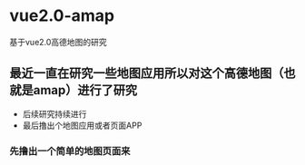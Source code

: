 # vue2.0-amap
基于vue2.0高德地图的研究

## 最近一直在研究一些地图应用所以对这个高德地图（也就是amap）进行了研究
* 后续研究持续进行
* 最后撸出个地图应用或者页面APP

### 先撸出一个简单的地图页面来
